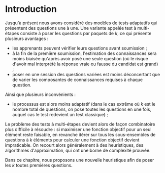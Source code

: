 # Introduction

Jusqu'à présent nous avons considéré des modèles de tests adaptatifs qui présentent des questions une à une. Une variante appelée test à multi-étapes consiste à poser les questions par paquets de $k$, ce qui présente plusieurs avantages :

- les apprenants peuvent vérifier leurs questions avant soumission ;
- à la fin de la première soumission, l'estimation des connaissances sera moins biaisée qu'après avoir posé une seule question (où le risque d'avoir mal interprété la réponse vraie ou fausse du candidat est grand) ;
- poser en une session des questions variées est moins déconcertant que de varier les composantes de connaissances requises à chaque question.

Ainsi que plusieurs inconvénients :

- le processus est alors moins adaptatif (dans le cas extrême où $k$ est le nombre total de questions, on pose toutes les questions en une fois, auquel cas le test redevient un test classique) ;

Le problème des tests à multi-étapes devient alors de façon combinatoire plus difficile à résoudre : si maximiser une fonction objectif pour un seul élément reste faisable, en revanche itérer sur tous les sous-ensembles de questions à $k$ éléments pour calculer une fonction objectif devient impraticable. On recourt alors généralement à des heuristiques, des algorithmes d'approximation, qui ont une borne de complexité prouvée.

Dans ce chapitre, nous proposons une nouvelle heuristique afin de poser les $k$ toutes premières questions.
